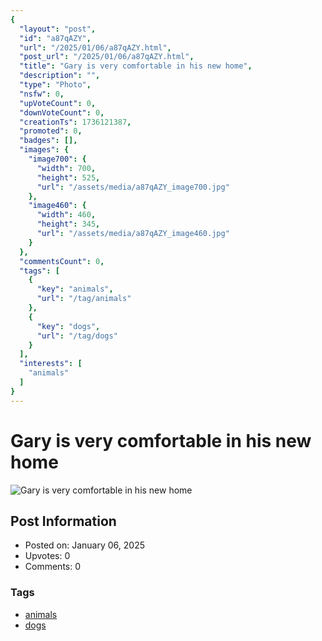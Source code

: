 ```yaml
---
{
  "layout": "post",
  "id": "a87qAZY",
  "url": "/2025/01/06/a87qAZY.html",
  "post_url": "/2025/01/06/a87qAZY.html",
  "title": "Gary is very comfortable in his new home",
  "description": "",
  "type": "Photo",
  "nsfw": 0,
  "upVoteCount": 0,
  "downVoteCount": 0,
  "creationTs": 1736121387,
  "promoted": 0,
  "badges": [],
  "images": {
    "image700": {
      "width": 700,
      "height": 525,
      "url": "/assets/media/a87qAZY_image700.jpg"
    },
    "image460": {
      "width": 460,
      "height": 345,
      "url": "/assets/media/a87qAZY_image460.jpg"
    }
  },
  "commentsCount": 0,
  "tags": [
    {
      "key": "animals",
      "url": "/tag/animals"
    },
    {
      "key": "dogs",
      "url": "/tag/dogs"
    }
  ],
  "interests": [
    "animals"
  ]
}
---
```


# Gary is very comfortable in his new home

![Gary is very comfortable in his new home](/assets/media/a87qAZY_image700.jpg)

## Post Information

- Posted on: January 06, 2025
- Upvotes: 0
- Comments: 0

### Tags

- [animals](/tag/animals)
- [dogs](/tag/dogs)
